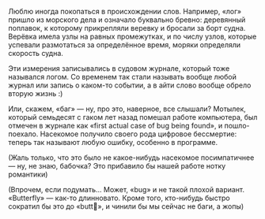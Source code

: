 ﻿Люблю иногда покопаться в происхождении слов. Например, «лог» пришло из морского дела и означало буквально бревно: деревянный поплавок, к которому прикрепляли веревку и бросали за борт судна. Верёвка имела узлы на равных промежутках, и по числу узлов, которые успевали размотаться за определённое время, моряки определяли скорость судна.

Эти измерения записывались в судовом журнале, который тоже назывался логом. Со временем так стали называть вообще любой журнал или запись о каком-то событии, а в айти слово вообще обрело вторую жизнь :)

Или, скажем, «баг» — ну, про это, наверное, все слышали? Мотылек, который семьдесят с гаком лет назад помешал работе компьютера, был отмечен в журнале как «first actual case of bug being found», и пошло-поехало. Насекомое получило своего рода цифровое бессмертие: теперь так называют любую ошибку, особенно в программе. 

(Жаль только, что это было не какое-нибудь насекомое посимпатичнее — ну, не знаю, бабочка? Это прибавило бы нашей работе нотку романтики)

(Впрочем, если подумать... Может, «bug» и не такой плохой вариант. «Butterfly» — как-то длинновато. Кроме того, кто-нибудь быстро сократил бы это до «butt», и чинили бы мы сейчас не баги, а жопы)